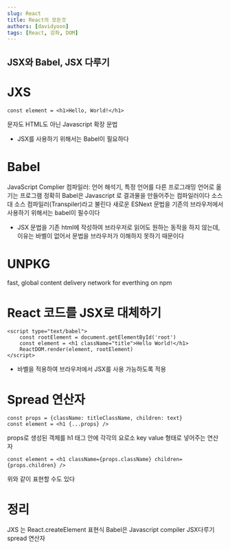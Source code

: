 ```yaml
---
slug: React
title: React의 모든것
authors: [davidyoon]
tags: [React, 강좌, DOM]
---
```


## JSX와 Babel, JSX 다루기

# JXS

```
const element = <h1>Hello, World!</h1>
```

문자도 HTML도 아닌 Javascript 확장 문법

- JSX를 사용하기 위해서는 Babel이 필요하다

# Babel

JavaScript Complier
컴파일러: 언어 해석기, 특정 언어를 다른 프로그래밍 언어로 옮기는 프로그램
정확히 Babel은 Javascript 로 결과물을 만들어주는 컴파일러이다
소스 대 소스 컴파일러(Transpiler)라고 불린다
새로운 ESNext 문법을 기존의 브라우저에서 사용하기 위해서는 babel이 필수이다

- JSX 문법을 기존 html에 작성하여 브라우저로 읽어도 원하는 동작을 하지 않는데, 이유는 바벨이 없어서 문법을 브라우저가 이해하지 못하기 때문이다

# UNPKG

fast, global content delivery network for everthing on npm

# React 코드를 JSX로 대체하기

```
<script type="text/babel">
    const rootElement = document.getElementById('root')
    const element = <h1 className="title">Hello World!</h1>
    ReactDOM.render(element, rootElement)
</script>
```

- 바벨을 적용하여 브라우저에서 JSX를 사용 가능하도록 적용

# Spread 연산자

```
const props = {className: titleClassName, children: text}
const element = <h1 {...props} />
```

props로 생성된 객체를 h1 태그 안에 각각의 요로소 key value 형태로 넣어주는 연산자

```
const element = <h1 className={props.className} children={props.children} />
```

위와 같이 표현할 수도 있다

# 정리

JXS 는 React.createElement 표현식
Babel은 Javascript compiler
JSX다루기 spread 연산자
